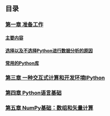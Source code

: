 ## 目录
### [第一章 准备工作](https://github.com/JazzZhao/jazznote/tree/master/%E8%AF%BB%E4%B9%A6%E7%AC%94%E8%AE%B0%E4%B9%8B%E2%80%9C%E5%88%A9%E7%94%A8Python%E8%BF%9B%E8%A1%8C%E6%95%B0%E6%8D%AE%E5%88%86%E6%9E%90%E2%80%9D/%E7%AC%AC%E4%B8%80%E7%AB%A0%20%E5%87%86%E5%A4%87%E5%B7%A5%E4%BD%9C)
#### [主要内容](https://github.com/JazzZhao/jazznote/blob/master/%E8%AF%BB%E4%B9%A6%E7%AC%94%E8%AE%B0%E4%B9%8B%E2%80%9C%E5%88%A9%E7%94%A8Python%E8%BF%9B%E8%A1%8C%E6%95%B0%E6%8D%AE%E5%88%86%E6%9E%90%E2%80%9D/%E7%AC%AC%E4%B8%80%E7%AB%A0%20%E5%87%86%E5%A4%87%E5%B7%A5%E4%BD%9C/%E4%B8%BB%E8%A6%81%E5%86%85%E5%AE%B9.md)
#### [选择以及不选择Python进行数据分析的原因](https://github.com/JazzZhao/jazznote/blob/master/%E8%AF%BB%E4%B9%A6%E7%AC%94%E8%AE%B0%E4%B9%8B%E2%80%9C%E5%88%A9%E7%94%A8Python%E8%BF%9B%E8%A1%8C%E6%95%B0%E6%8D%AE%E5%88%86%E6%9E%90%E2%80%9D/%E7%AC%AC%E4%B8%80%E7%AB%A0%20%E5%87%86%E5%A4%87%E5%B7%A5%E4%BD%9C/%E9%80%89%E6%8B%A9%E4%BB%A5%E5%8F%8A%E4%B8%8D%E9%80%89%E6%8B%A9Python%E8%BF%9B%E8%A1%8C%E6%95%B0%E6%8D%AE%E5%88%86%E6%9E%90%E7%9A%84%E5%8E%9F%E5%9B%A0.md)
#### [常用的Python库](https://github.com/JazzZhao/jazznote/blob/master/%E8%AF%BB%E4%B9%A6%E7%AC%94%E8%AE%B0%E4%B9%8B%E2%80%9C%E5%88%A9%E7%94%A8Python%E8%BF%9B%E8%A1%8C%E6%95%B0%E6%8D%AE%E5%88%86%E6%9E%90%E2%80%9D/%E7%AC%AC%E4%B8%80%E7%AB%A0%20%E5%87%86%E5%A4%87%E5%B7%A5%E4%BD%9C/%E5%B8%B8%E7%94%A8%E7%9A%84Python%E5%BA%93.md)

### [第三章 一种交互式计算和开发环境IPython](https://github.com/JazzZhao/jazznote/tree/master/%E8%AF%BB%E4%B9%A6%E7%AC%94%E8%AE%B0%E4%B9%8B%E2%80%9C%E5%88%A9%E7%94%A8Python%E8%BF%9B%E8%A1%8C%E6%95%B0%E6%8D%AE%E5%88%86%E6%9E%90%E2%80%9D/%E7%AC%AC%E4%B8%89%E7%AB%A0%20%E4%B8%80%E7%A7%8D%E4%BA%A4%E4%BA%92%E5%BC%8F%E8%AE%A1%E7%AE%97%E5%92%8C%E5%BC%80%E5%8F%91%E7%8E%AF%E5%A2%83IPython)

### [第四章 Python语言基础](https://github.com/JazzZhao/jazznote/tree/master/%E8%AF%BB%E4%B9%A6%E7%AC%94%E8%AE%B0%E4%B9%8B%E2%80%9C%E5%88%A9%E7%94%A8Python%E8%BF%9B%E8%A1%8C%E6%95%B0%E6%8D%AE%E5%88%86%E6%9E%90%E2%80%9D/%E7%AC%AC%E5%9B%9B%E7%AB%A0%20Python%E8%AF%AD%E8%A8%80%E5%9F%BA%E7%A1%80)

### [第五章 NumPy基础：数组和矢量计算](https://github.com/JazzZhao/jazznote/tree/master/%E8%AF%BB%E4%B9%A6%E7%AC%94%E8%AE%B0%E4%B9%8B%E2%80%9C%E5%88%A9%E7%94%A8Python%E8%BF%9B%E8%A1%8C%E6%95%B0%E6%8D%AE%E5%88%86%E6%9E%90%E2%80%9D/%E7%AC%AC%E4%BA%94%E7%AB%A0%20NumPy%E5%9F%BA%E7%A1%80%EF%BC%9A%E6%95%B0%E7%BB%84%E5%92%8C%E7%9F%A2%E9%87%8F%E8%AE%A1%E7%AE%97)

